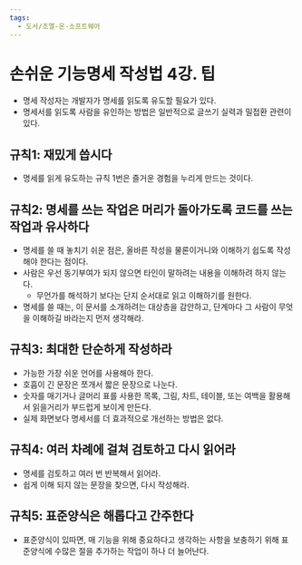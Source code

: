 ```yaml
---
tags:
  - 도서/조엘-온-소프트웨어
---
```


# 손쉬운 기능명세 작성법 4강. 팁

- 명세 작성자는 개발자가 명세를 읽도록 유도할 필요가 있다.
- 명세서를 읽도록 사람을 유인하는 방법은 일반적으로 글쓰기 실력과 밀접환 관련이 있다.

## 규칙1: 재밌게 씁시다

- 명세를 읽게 유도하는 규칙 1번은 즐거운 경험을 누리게 만드는 것이다.

## 규칙2: 명세를 쓰는 작업은 머리가 돌아가도록 코드를 쓰는 작업과 유사하다

- 명세를 쓸 때 놓치기 쉬운 점은, 올바른 작성을 물론이거니와 이해하기 쉽도록 작성해야 한다는 점이다.
- 사람은 우선 동기부여가 되지 않으면 타인이 말하려는 내용을 이해하려 하지 않는다.
  - 무언가를 해석하기 보다는 단지 순서대로 읽고 이해하기를 원한다.
- 명세를 쓸 때는, 이 문서를 소개하려는 대상층을 감안하고, 단계마다 그 사람이 무엇을 이해하길 바라는지 먼저 생각해라.

## 규칙3: 최대한 단순하게 작성하라

- 가능한 가장 쉬운 언어를 사용해아 한다.
- 호흡이 긴 문장은 쪼개서 짧은 문장으로 나눈다.
- 숫자를 매기거나 글머리 표를 사용한 목록, 그림, 차트, 테이블, 또는 여백을 활용해서 읽을거리가 부드럽게 보이게 만든다.
- 실제 화면보다 명세서를 더 효과적으로 개선하는 방법은 없다.

## 규칙4: 여러 차례에 걸쳐 검토하고 다시 읽어라

- 명세를 검토하고 여러 번 반복해서 읽어라.
- 쉽게 이해 되지 않는 문장을 찾으면, 다시 작성해라.

## 규칙5: 표준양식은 해롭다고 간주한다

- 표준양식이 있따면, 매 기능을 위해 중요하다고 생각하는 사항을 보충하기 위해 표준양식에 수많은 절을 추가하는 작업이 하나 더 늘어난다.